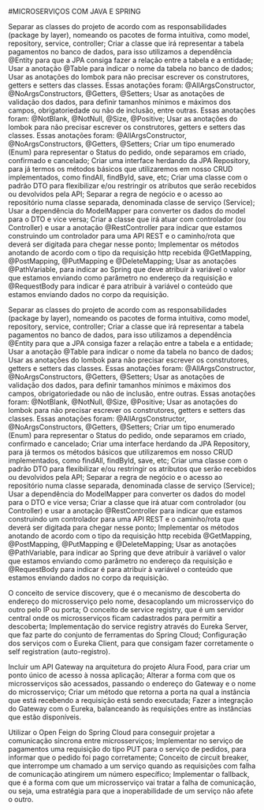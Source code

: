 #MICROSERVIÇOS COM JAVA E SPRING

Separar as classes do projeto de acordo com as responsabilidades (package by layer), nomeando os pacotes de forma intuitiva, como model, repository, service, controller;
Criar a classe que irá representar a tabela pagamentos no banco de dados, para isso utilizamos a dependência @Entity para que a JPA consiga fazer a relação entre a tabela e a entidade;
Usar a anotação @Table para indicar o nome da tabela no banco de dados;
Usar as anotações do lombok para não precisar escrever os construtores, getters e setters das classes. Essas anotações foram: @AllArgsConstructor, @NoArgsConstructors, @Getters, @Setters;
Usar as anotações de validação dos dados, para definir tamanhos mínimos e máximos dos campos, obrigatoriedade ou não de inclusão, entre outras. Essas anotações foram: @NotBlank, @NotNull, @Size, @Positive;
Usar as anotações do lombok para não precisar escrever os construtores, getters e setters das classes. Essas anotações foram: @AllArgsConstructor, @NoArgsConstructors, @Getters, @Setters;
Criar um tipo enumerado (Enum) para representar o Status do pedido, onde separamos em criado, confirmado e cancelado;
Criar uma interface herdando da JPA Repository, para já termos os métodos básicos que utilizaremos em nosso CRUD implementados, como findAll, findById, save, etc;
Criar uma classe com o padrão DTO para flexibilizar e/ou restringir os atributos que serão recebidos ou devolvidos pela API;
Separar a regra de negócio e o acesso ao repositório numa classe separada, denominada classe de serviço (Service);
Usar a dependência do ModelMapper para converter os dados do model para o DTO e vice versa;
Criar a classe que irá atuar com controlador (ou Controller) e usar a anotação @RestController para indicar que estamos construindo um controlador para uma API REST e o caminho/rota que deverá ser digitada para chegar nesse ponto;
Implementar os métodos anotando de acordo com o tipo da requisição http recebida @GetMapping, @PostMapping, @PutMapping e @DeleteMapping;
Usar as anotações @PathVariable, para indicar ao Spring que deve atribuir à variável o valor que estamos enviando como parâmetro no endereço da requisição e @RequestBody para indicar é para atribuir à variável o conteúdo que estamos enviando dados no corpo da requisição.


Separar as classes do projeto de acordo com as responsabilidades (package by layer), nomeando os pacotes de forma intuitiva, como model, repository, service, controller;
Criar a classe que irá representar a tabela pagamentos no banco de dados, para isso utilizamos a dependência @Entity para que a JPA consiga fazer a relação entre a tabela e a entidade;
Usar a anotação @Table para indicar o nome da tabela no banco de dados;
Usar as anotações do lombok para não precisar escrever os construtores, getters e setters das classes. Essas anotações foram: @AllArgsConstructor, @NoArgsConstructors, @Getters, @Setters;
Usar as anotações de validação dos dados, para definir tamanhos mínimos e máximos dos campos, obrigatoriedade ou não de inclusão, entre outras. Essas anotações foram: @NotBlank, @NotNull, @Size, @Positive;
Usar as anotações do lombok para não precisar escrever os construtores, getters e setters das classes. Essas anotações foram: @AllArgsConstructor, @NoArgsConstructors, @Getters, @Setters;
Criar um tipo enumerado (Enum) para representar o Status do pedido, onde separamos em criado, confirmado e cancelado;
Criar uma interface herdando da JPA Repository, para já termos os métodos básicos que utilizaremos em nosso CRUD implementados, como findAll, findById, save, etc;
Criar uma classe com o padrão DTO para flexibilizar e/ou restringir os atributos que serão recebidos ou devolvidos pela API;
Separar a regra de negócio e o acesso ao repositório numa classe separada, denominada classe de serviço (Service);
Usar a dependência do ModelMapper para converter os dados do model para o DTO e vice versa;
Criar a classe que irá atuar com controlador (ou Controller) e usar a anotação @RestController para indicar que estamos construindo um controlador para uma API REST e o caminho/rota que deverá ser digitada para chegar nesse ponto;
Implementar os métodos anotando de acordo com o tipo da requisição http recebida @GetMapping, @PostMapping, @PutMapping e @DeleteMapping;
Usar as anotações @PathVariable, para indicar ao Spring que deve atribuir à variável o valor que estamos enviando como parâmetro no endereço da requisição e @RequestBody para indicar é para atribuir à variável o conteúdo que estamos enviando dados no corpo da requisição.



O conceito de service discovery, que é o mecanismo de descoberta do endereço do microsserviço pelo nome, desacoplando um microsserviço do outro pelo IP ou porta;
O conceito de service registry, que é um servidor central onde os microsserviços ficam cadastrados para permitir a descoberta;
Implementação do service registry através do Eureka Server, que faz parte do conjunto de ferramentas do Spring Cloud;
Configuração dos serviços com o Eureka Client, para que consigam fazer corretamente o self registration (auto-registro).


Incluir um API Gateway na arquitetura do projeto Alura Food, para criar um ponto único de acesso à nossa aplicação;
Alterar a forma com que os microsserviços são acessados, passando o endereço do Gateway e o nome do microsserviço;
Criar um método que retorna a porta na qual a instância que está recebendo a requisição está sendo executada;
Fazer a integração do Gateway com o Eureka, balanceando às requisições entre as instâncias que estão disponíveis.



Utilizar o Open Feign do Spring Cloud para conseguir projetar a comunicação síncrona entre microsserviços;
Implementar no serviço de pagamentos uma requisição do tipo PUT para o serviço de pedidos, para informar que o pedido foi pago corretamente;
Conceito de circuit breaker, que interrompe um chamado a um serviço quando as requisições com falha de comunicação atingirem um número específico;
Implementar o fallback, que é a forma com que um microsserviço vai tratar a falha de comunicação, ou seja, uma estratégia para que a inoperabilidade de um serviço não afete o outro.


